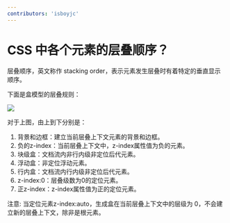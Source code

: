 ```yaml
---
contributors: 'isboyjc'
---
```


# CSS 中各个元素的层叠顺序？

层叠顺序，英文称作 stacking order，表示元素发生层叠时有着特定的垂直显示顺序。

下面是盒模型的层叠规则：

![](https://qiniu.isboyjc.com/picgo/202302180212151.png)

对于上图，由上到下分别是：

1. 背景和边框：建立当前层叠上下文元素的背景和边框。
2. 负的z-index：当前层叠上下文中，z-index属性值为负的元素。
3. 块级盒：文档流内非行内级非定位后代元素。
4. 浮动盒：非定位浮动元素。
5. 行内盒：文档流内行内级非定位后代元素。
6. z-index:0：层叠级数为0的定位元素。
7. 正z-index：z-index属性值为正的定位元素。

注意: 当定位元素z-index:auto，生成盒在当前层叠上下文中的层级为 0，不会建立新的层叠上下文，除非是根元素。